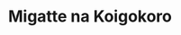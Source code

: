 --- 
title: "Migatte na Koigokoro"
publishdate: "2019-7-2T16:48:46+02:00"
src: "https://365manga.net/manga/migatte-na-koigokoro"
image: "https://data.365manga.net/images/thumbnails/15858-migatte-na-koigokoro.jpg"
description: "'I'm gonna take care of you forever....' College student Minami Shougo regularly visits the office of Kanbara Kenji, a designer prodigy he has been close to his entire life, and whom he loves. Ever since he was a child, Kenji has always been studious and selfish... And Shougo, despite being younger ends up taking care of him. Other than the main story, you'll also find a love story between reunited…"
---